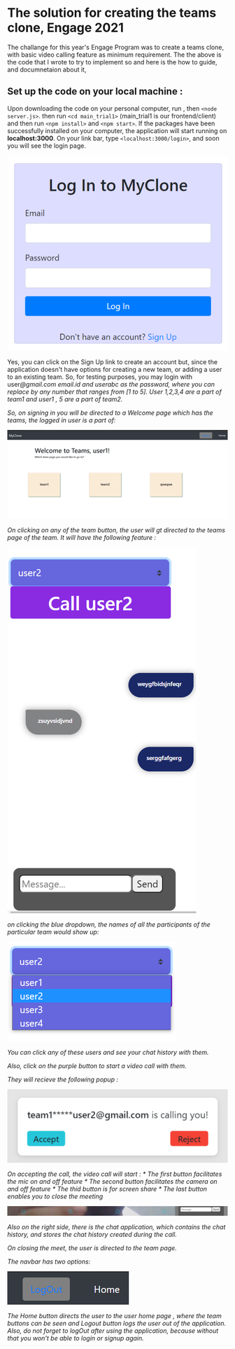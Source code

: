# The solution for creating the teams clone, Engage 2021

The challange for this year's Engage Program was to create a teams clone, with basic video calling feature as minimum requirement. The the above is the code that I wrote to try to
implement so and here is the how to guide, and documnetaion about it,

## Set up the code on your local machine :
Upon downloading the code on your personal computer, run <npm install> , then `<node server.js>`.
then run `<cd main_trial1>` (main_trial1 is our frontend/client) and then run `<npm install>` and `<npm start>`.
If the packages have been successfully installed on your computer, the application will start running on **localhost:3000**.
On your link bar, type `<localhost:3000/login>`, and soon you will see the login page.

![log in page](https://github.com/5aumy4/submission_Engage/blob/main/Screenshot%202021-07-13%20222349.png)

Yes, you can click on the Sign Up link to create an account but, since the application doesn't have options for creating a new team, or adding a user to an existing team.
So, for testing purposes, you may login with user<i>@gmail.com email.id and user<i>abc as the password, where you can replace <i> by any number that ranges from [1 to 5].
User 1,2,3,4 are a part of team1 and user1 , 5 are a part of team2.

So, on signing in you will be directed to a Welcome page which has the teams, the logged in user is a part of:

![welcome page](https://github.com/5aumy4/submission_Engage/blob/main/Screenshot%202021-07-13%20222713.png)

On clicking on any of the team button, the user will gt directed to the teams page of the team.
It will have the following feature :

![chat](https://github.com/5aumy4/submission_Engage/blob/main/Screenshot%202021-07-13%20222855.png)

on clicking the blue dropdown, the names of all the participants of the particular team would show up:

![list](https://github.com/5aumy4/submission_Engage/blob/main/Screenshot%202021-07-13%20222937.png)

You can click any of these users and see your chat history with them.

Also, click on the purple button to start a video call with them.

They will recieve the following popup :

![popup](https://github.com/5aumy4/submission_Engage/blob/main/Screenshot%202021-07-13%20223052.png)

On accepting the call, the video call will start :
    * The first button facilitates the mic on and off feature
    * The second button facilitates the camera on and off feature
    * The thid button is for screen share
    * The last button enables you to close the meeting
    
![controls](https://github.com/5aumy4/submission_Engage/blob/main/Screenshot%202021-07-13%20223255.png)    

Also on the right side, there is the chat application, which contains the chat history, and stores the chat history created during the call.

On closing the meet, the user is directed to the team page.

The navbar has two options:

![controls](https://github.com/5aumy4/submission_Engage/blob/main/Screenshot%202021-07-13%20223611.png)    

The Home button directs the user to the user home page , where the team buttons can be seen and Logout button logs the user out of the application.
Also, do not forget to logOut after using the application, because without that you won't be able to login or signup again.

